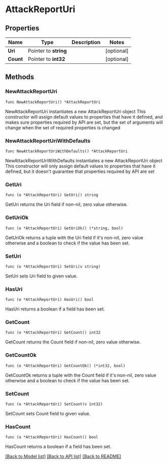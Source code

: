 # AttackReportUri

## Properties

Name | Type | Description | Notes
------------ | ------------- | ------------- | -------------
**Uri** | Pointer to **string** |  | [optional] 
**Count** | Pointer to **int32** |  | [optional] 

## Methods

### NewAttackReportUri

`func NewAttackReportUri() *AttackReportUri`

NewAttackReportUri instantiates a new AttackReportUri object
This constructor will assign default values to properties that have it defined,
and makes sure properties required by API are set, but the set of arguments
will change when the set of required properties is changed

### NewAttackReportUriWithDefaults

`func NewAttackReportUriWithDefaults() *AttackReportUri`

NewAttackReportUriWithDefaults instantiates a new AttackReportUri object
This constructor will only assign default values to properties that have it defined,
but it doesn't guarantee that properties required by API are set

### GetUri

`func (o *AttackReportUri) GetUri() string`

GetUri returns the Uri field if non-nil, zero value otherwise.

### GetUriOk

`func (o *AttackReportUri) GetUriOk() (*string, bool)`

GetUriOk returns a tuple with the Uri field if it's non-nil, zero value otherwise
and a boolean to check if the value has been set.

### SetUri

`func (o *AttackReportUri) SetUri(v string)`

SetUri sets Uri field to given value.

### HasUri

`func (o *AttackReportUri) HasUri() bool`

HasUri returns a boolean if a field has been set.

### GetCount

`func (o *AttackReportUri) GetCount() int32`

GetCount returns the Count field if non-nil, zero value otherwise.

### GetCountOk

`func (o *AttackReportUri) GetCountOk() (*int32, bool)`

GetCountOk returns a tuple with the Count field if it's non-nil, zero value otherwise
and a boolean to check if the value has been set.

### SetCount

`func (o *AttackReportUri) SetCount(v int32)`

SetCount sets Count field to given value.

### HasCount

`func (o *AttackReportUri) HasCount() bool`

HasCount returns a boolean if a field has been set.


[[Back to Model list]](HOW-TO.md#documentation-for-models) [[Back to API list]](HOW-TO.md#documentation-for-api-endpoints) [[Back to README]](HOW-TO.md)


